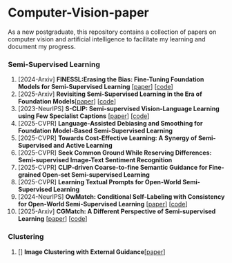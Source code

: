 # Computer-Vision-paper
As a new postgraduate, this repository contains a collection of papers on computer vision and artificial intelligence to facilitate my learning and document my progress.

### Semi-Supervised Learning
1. [2024-Arxiv] **FINESSL:Erasing the Bias: Fine-Tuning Foundation Models for Semi-Supervised Learning** [[paper](https://arxiv.org/pdf/2405.11756)] [[code](https://github.com/Gank0078/FineSSL)]
2. [2025-Arxiv] **Revisiting Semi-Supervised Learning in the Era of Foundation Models**[[paper](https://arxiv.org/pdf/2503.09707)] [[code](https://github.com/OSU-MLB/SSL-Foundation-Models)]
3. [2023-NeurIPS] **S-CLIP: Semi-supervised Vision-Language Learning using Few Specialist Captions** [[paper](https://proceedings.neurips.cc/paper_files/paper/2023/file/c06f788963f0ce069f5b2dbf83fe7822-Paper-Conference.pdf)] [[code](https://proceedings.neurips.cc/paper_files/paper/2023/file/c06f788963f0ce069f5b2dbf83fe7822-Paper-Conference.pdf)]
4. [2025-CVPR] **Language-Assisted Debiasing and Smoothing for Foundation Model-Based Semi-Supervised Learning**
5. [2025-CVPR] **Towards Cost-Effective Learning: A Synergy of Semi-Supervised and Active Learning**
6. [2025-CVPR] **Seek Common Ground While Reserving Differences: Semi-supervised Image-Text Sentiment Recognition**
7. [2025-CVPR] **CLIP-driven Coarse-to-fine Semantic Guidance for Fine-grained Open-set Semi-supervised Learning**
8. [2025-CVPR] **Learning Textual Prompts for Open-World Semi-Supervised Learning**
9. [2024-NeurIPS] **OwMatch: Conditional Self-Labeling with Consistency for Open-World Semi-Supervised Learning** [[paper](https://proceedings.neurips.cc/paper_files/paper/2024/file/b4fd162d3e2d015233486a2e313828a7-Paper-Conference.pdf)] [[code](https://github.com/niusj03/OwMatch)]
10. [2025-Arxiv] **CGMatch: A Different Perspective of Semi-supervised Learning** [[paper](https://arxiv.org/pdf/2503.02231?)] [[code](https://github.com/BoCheng-96/CGMatch)]

### Clustering
1. [] **Image Clustering with External Guidance**[[paper](https://arxiv.org/pdf/2310.11989)]
